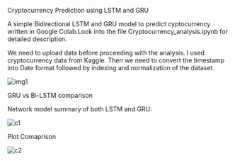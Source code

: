 Cryptocurrency Prediction using LSTM and GRU


A simple Bidirectional LSTM and GRU model to predict cyptocurrency written in Google Colab.Look into the file Cryptocurrency_analysis.ipynb for detailed description.



We need to upload data before proceeding with the analysis. I used cryptocurrency data from Kaggle. 
Then we need to convert the timestamp into Date format followed by indexing and normalization of the dataset.

![img1](https://user-images.githubusercontent.com/45178199/52921269-e2275a80-32da-11e9-969d-af6166f26f24.JPG)

GRU vs Bi-LSTM comparison

Network model summary of both LSTM and GRU:

![c1](https://user-images.githubusercontent.com/45178199/52921347-b22c8700-32db-11e9-888f-e36b7a5fb3bf.jpg)


Plot Comaprison


![c2](https://user-images.githubusercontent.com/45178199/52921357-ca040b00-32db-11e9-9d30-d78583590973.jpg)




